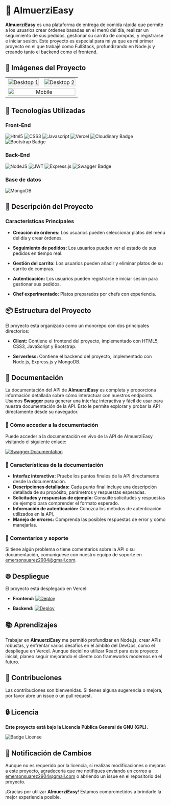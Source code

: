 # 🍔 AlmuerziEasy

**AlmuerziEasy** es una plataforma de entrega de comida rápida que permite a los usuarios crear órdenes basadas en el menú del día, realizar un seguimiento de sus pedidos, gestionar su carrito de compras, y registrarse e iniciar sesión. Este proyecto es especial para mí ya que es mi primer proyecto en el que trabajé como FullStack, profundizando en Node.js y creando tanto el backend como el frontend.

## 🎨 Imágenes del Proyecto

<table align="center" style="width:100%">
  <tr>
    <td style="width:50%">
      <img src="https://res.cloudinary.com/djtzqnrmy/image/upload/v1721250520/Readme/AlmuerziEasy/gxpxfmq3z39bli1r8ce9.png" alt="Desktop 1" style="width:100%" />
    </td>
    <td style="width:50%">
      <img src="https://res.cloudinary.com/djtzqnrmy/image/upload/v1721250520/Readme/AlmuerziEasy/lpr7hkdolxsbtl9euwog.png" alt="Desktop 2" style="width:100%" />
    </td>
  </tr>
  <tr>
    <td colspan="2" style="text-align:center">
      <img src="https://res.cloudinary.com/djtzqnrmy/image/upload/v1721600550/Readme/AlmuerziEasy/mnwxd9ott9dzm6gqi8xq.png" alt="Mobile" style="width:100%" />
    </td>
  </tr>
</table>

## 🚀 **Tecnologías Utilizadas**

<div>

 <h3>Front-End</h3>

![Html5](https://img.shields.io/badge/HTML5-E34F26?style=for-the-badge&logo=html5&logoColor=white)
![CSS3](https://img.shields.io/badge/CSS3-1572B6?style=for-the-badge&logo=css3&logoColor=white)
![Javascript](https://img.shields.io/badge/JavaScript-F7DF1E?style=for-the-badge&logo=javascript&logoColor=black) ![Vercel](https://img.shields.io/static/v1?style=for-the-badge&message=Vercel&color=000000&logo=Vercel&logoColor=FFFFFF&label=)
![Cloudinary Badge](https://img.shields.io/badge/Cloudinary-3448C5?logo=cloudinary&logoColor=fff&style=for-the-badge)
![Bootstrap Badge](https://img.shields.io/badge/Bootstrap-7952B3?logo=bootstrap&logoColor=fff&style=for-the-badge)

<h3>Back-End</h3>

![NodeJS](https://img.shields.io/badge/node.js-6DA55F?style=for-the-badge&logo=node.js&logoColor=white) ![JWT](https://img.shields.io/badge/JWT-black?style=for-the-badge&logo=JSON%20web%20tokens) ![Express.js](https://img.shields.io/badge/express.js-%23404d59.svg?style=for-the-badge&logo=express&logoColor=%2361DAFB) ![Swagger Badge](https://img.shields.io/badge/Swagger-85EA2D?logo=swagger&logoColor=000&style=for-the-badge)

<h3>Base de datos</h3>

![MongoDB](https://img.shields.io/badge/MongoDB-%234ea94b.svg?style=for-the-badge&logo=mongodb&logoColor=white)

</div>

## 📕 **Descripción del Proyecto**

### Características Principales

- **Creación de órdenes:** Los usuarios pueden seleccionar platos del menú del día y crear órdenes.

- **Seguimiento de pedidos:** Los usuarios pueden ver el estado de sus pedidos en tiempo real.

- **Gestión del carrito:** Los usuarios pueden añadir y eliminar platos de su carrito de compras.

- **Autenticación:** Los usuarios pueden registrarse e iniciar sesión para gestionar sus pedidos.

- **Chef experimentado:** Platos preparados por chefs con experiencia.

## 📦 Estructura del Proyecto

El proyecto está organizado como un monorepo con dos principales directorios:

- **Client:** Contiene el frontend del proyecto, implementado con HTML5, CSS3, JavaScript y Bootstrap.

- **Serverless:** Contiene el backend del proyecto, implementado con Node.js, Express.js y MongoDB.

## 📖 Documentación

La documentación del API de **AlmuerziEasy** es completa y proporciona información detallada sobre cómo interactuar con nuestros endpoints. Usamos **Swagger** para generar una interfaz interactiva y fácil de usar para nuestra documentación de la API. Esto le permite explorar y probar la API directamente desde su navegador.

### 📘 Cómo acceder a la documentación

Puede acceder a la documentación en vivo de la API de AlmuerziEasy visitando el siguiente enlace:

[![Swagger Documentation](https://img.shields.io/badge/Swagger-Documentation-blue?logo=swagger)](https://almuerzieasy-backend.vercel.app/api/v1/docs/)

### 📑 Características de la documentación

- **Interfaz interactiva:** Pruebe los puntos finales de la API directamente desde la documentación.
- **Descripciones detalladas:** Cada punto final incluye una descripción detallada de su propósito, parámetros y respuestas esperadas.
- **Solicitudes y respuestas de ejemplo:** Consulte solicitudes y respuestas de ejemplo para comprender el formato esperado.
- **Información de autenticación:** Conozca los métodos de autenticación utilizados en la API.
- **Manejo de errores:** Comprenda las posibles respuestas de error y cómo manejarlas.

### 📮 Comentarios y soporte

Si tiene algún problema o tiene comentarios sobre la API o su documentación, comuníquese con nuestro equipo de soporte en [emersonsuarez2904@gmail.com](mailto:emersonsuarez2904@gmail.com).

## 🌐 Despliegue

El proyecto está desplegado en Vercel:

- **Frontend:** [![Deploy](https://img.shields.io/badge/Deploy-Link-green?logo=github)](https://almuerzieasy.vercel.app/)

- **Backend:** [![Deploy](https://img.shields.io/badge/Deploy-Link-green?logo=github)](https://almuerzieasy-backend.vercel.app/)

## 📚 Aprendizajes

Trabajar en **AlmuerziEasy** me permitió profundizar en Node.js, crear APIs robustas, y enfrentar varios desafíos en el ámbito del DevOps, como el despliegue en Vercel. Aunque decidí no utilizar React para este proyecto inicial, planeo seguir mejorando el cliente con frameworks modernos en el futuro.

## 👥 Contribuciones

Las contribuciones son bienvenidas. Si tienes alguna sugerencia o mejora, por favor abre un issue o un pull request.

## 🔒 Licencia

**Este proyecto está bajo la Licencia Pública General de GNU (GPL).**

![Badge License](https://img.shields.io/badge/License-GPL_3-blue.svg?style=for-the-badge)

## 📱 Notificación de Cambios

Aunque no es requerido por la licencia, si realizas modificaciones o mejoras a este proyecto, agradecería que me notifiques enviando un correo a [emersonsuarez2904@gmail.com](mailto:emersonsuarez2904@gmail.com) o abriendo un issue en el repositorio del proyecto.

¡Gracias por utilizar **AlmuerziEasy**! Estamos comprometidos a brindarle la mejor experiencia posible.
